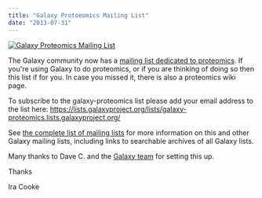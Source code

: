 ```yaml
---
title: "Galaxy Protoeomics Mailing List"
date: "2013-07-31"
---
```

<div class='right'><a href='https://lists.galaxyproject.org/lists/galaxy-proteomics.lists.galaxyproject.org/'><img src="/images/logos/MailmanLogoSmall.png" alt="Galaxy Proteomics Mailing List"  /></a></div>

The Galaxy community now has a [mailing list dedicated to proteomics](https://lists.galaxyproject.org/lists/galaxy-proteomics.lists.galaxyproject.org/).  If you're using Galaxy to do proteomics, or if you are thinking of doing so then this list if for you.  In case you missed it, there is also a proteomics wiki page. 

To subscribe to the galaxy-proteomics list please add your email address to the list here:
 https://lists.galaxyproject.org/lists/galaxy-proteomics.lists.galaxyproject.org/

See [the complete list of mailing lists](/mailing-lists/) for more information on this and other Galaxy mailing lists, including links to searchable archives of all Galaxy lists.

Many thanks to Dave C. and the [Galaxy team](/galaxy-team/) for setting this up.

Thanks

Ira Cooke
